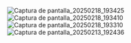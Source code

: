 ![Captura de pantalla_20250218_193425](https://github.com/user-attachments/assets/e7d2e7b6-fabc-42f6-a4e0-aa0ab40207d4)
![Captura de pantalla_20250218_193410](https://github.com/user-attachments/assets/293609a1-08e8-43fe-bcbb-f77fb47383ac)
![Captura de pantalla_20250218_193310](https://github.com/user-attachments/assets/830c1ff8-daf8-4e14-ad5a-98fee401b213)
![Captura de pantalla_20250213_192436](https://github.com/user-attachments/assets/c43a9d65-17d4-4130-b679-a58d053dc02e)
